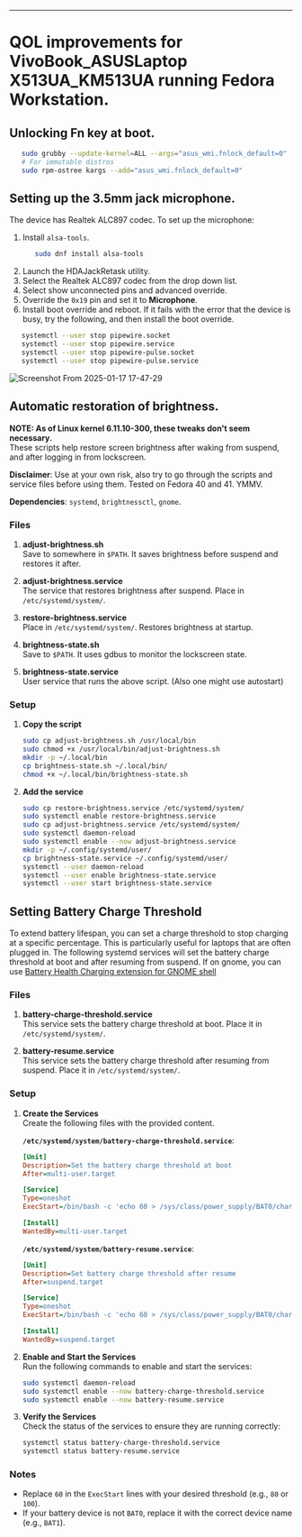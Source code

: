 ---

# QOL improvements for VivoBook_ASUSLaptop X513UA_KM513UA running Fedora Workstation.

## Unlocking Fn key at boot.  
```sh
   sudo grubby --update-kernel=ALL --args="asus_wmi.fnlock_default=0"
   # For immutable distros
   sudo rpm-ostree kargs --add="asus_wmi.fnlock_default=0"
```

## Setting up the 3.5mm jack microphone.
The device has Realtek ALC897 codec. To set up the microphone:
1. Install `alsa-tools`.
   ```sh
      sudo dnf install alsa-tools
   ```
2. Launch the HDAJackRetask utility.
3. Select the Realtek ALC897 codec from the drop down list.
4. Select show unconnected pins and advanced override.
5. Override the `0x19` pin and set it to **Microphone**.
6. Install boot override and reboot.
If it fails with the error that the device is busy, try the following, and then
install the boot override.
```sh
   systemctl --user stop pipewire.socket
   systemctl --user stop pipewire.service
   systemctl --user stop pipewire-pulse.socket
   systemctl --user stop pipewire-pulse.service
 ```
![Screenshot From 2025-01-17 17-47-29](https://github.com/user-attachments/assets/cd3fa88b-d86a-45f2-92ce-217bb03bcfb7)


## Automatic restoration of brightness.

**NOTE: As of Linux kernel 6.11.10-300, these tweaks don't seem necessary.**  
These scripts help restore screen brightness after waking from suspend, and after logging in from lockscreen.

**Disclaimer**: Use at your own risk, also try to go through the scripts and service files before using them. Tested on Fedora 40 and 41. YMMV.

**Dependencies**: `systemd`, `brightnessctl`, `gnome`.
### Files

1. **adjust-brightness.sh**  
   Save to somewhere in `$PATH`. It saves brightness before suspend and restores it after.

2. **adjust-brightness.service**  
   The service that restores brightness after suspend. Place in `/etc/systemd/system/`.

4. **restore-brightness.service**  
   Place in `/etc/systemd/system/`. Restores brightness at startup.

5. **brightness-state.sh**  
   Save to `$PATH`. It uses gdbus to monitor the lockscreen state.
   
6. **brightness-state.service**  
   User service that runs the above script. (Also one might use autostart)

### Setup

1. **Copy the script**  
   ```sh
   sudo cp adjust-brightness.sh /usr/local/bin
   sudo chmod +x /usr/local/bin/adjust-brightness.sh
   mkdir -p ~/.local/bin
   cp brightness-state.sh ~/.local/bin/
   chmod +x ~/.local/bin/brightness-state.sh
   
   ```

2. **Add the service**  
   ```sh
   sudo cp restore-brightness.service /etc/systemd/system/
   sudo systemctl enable restore-brightness.service
   sudo cp adjust-brightness.service /etc/systemd/system/
   sudo systemctl daemon-reload
   sudo systemctl enable --now adjust-brightness.service
   mkdir -p ~/.config/systemd/user/
   cp brightness-state.service ~/.config/systemd/user/
   systemctl --user daemon-reload
   systemctl --user enable brightness-state.service
   systemctl --user start brightness-state.service
   
   ```

   


## Setting Battery Charge Threshold

To extend battery lifespan, you can set a charge threshold to stop charging at a specific percentage. This is particularly useful for laptops that are often plugged in. The following systemd services will set the battery charge threshold at boot and after resuming from suspend. If on gnome, you can use [Battery Health Charging extension for GNOME shell](https://github.com/maniacx/Battery-Health-Charging)

### Files

1. **battery-charge-threshold.service**  
   This service sets the battery charge threshold at boot. Place it in `/etc/systemd/system/`.

2. **battery-resume.service**  
   This service sets the battery charge threshold after resuming from suspend. Place it in `/etc/systemd/system/`.

### Setup

1. **Create the Services**  
   Create the following files with the provided content.

   **`/etc/systemd/system/battery-charge-threshold.service`**:
   ```ini
   [Unit]
   Description=Set the battery charge threshold at boot
   After=multi-user.target

   [Service]
   Type=oneshot
   ExecStart=/bin/bash -c 'echo 60 > /sys/class/power_supply/BAT0/charge_control_end_threshold'

   [Install]
   WantedBy=multi-user.target
   ```

   **`/etc/systemd/system/battery-resume.service`**:
   ```ini
   [Unit]
   Description=Set battery charge threshold after resume
   After=suspend.target

   [Service]
   Type=oneshot
   ExecStart=/bin/bash -c 'echo 60 > /sys/class/power_supply/BAT0/charge_control_end_threshold'

   [Install]
   WantedBy=suspend.target
   ```

2. **Enable and Start the Services**  
   Run the following commands to enable and start the services:

   ```sh
   sudo systemctl daemon-reload
   sudo systemctl enable --now battery-charge-threshold.service
   sudo systemctl enable --now battery-resume.service
   ```

3. **Verify the Services**  
   Check the status of the services to ensure they are running correctly:

   ```sh
   systemctl status battery-charge-threshold.service
   systemctl status battery-resume.service
   ```

### Notes
- Replace `60` in the `ExecStart` lines with your desired threshold (e.g., `80` or `100`).
- If your battery device is not `BAT0`, replace it with the correct device name (e.g., `BAT1`).



